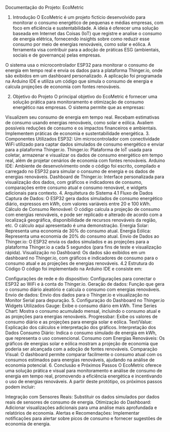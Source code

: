 Documentação do Projeto: EcoMetric
1. Introdução
O EcoMetric é um projeto fictício desenvolvido para monitorar o consumo energético de pequenas e médias empresas, com foco em eficiência e sustentabilidade. A ideia é oferecer uma solução baseada em Internet das Coisas (IoT) que registre e analise o consumo de energia elétrica, fornecendo insights sobre como reduzir esse consumo por meio de energias renováveis, como solar e eólica. A ferramenta visa contribuir para a adoção de práticas ESG (ambientais, sociais e de governança) pelas empresas.

O sistema usa o microcontrolador ESP32 para monitorar o consumo de energia em tempo real e envia os dados para a plataforma Thinger.io, onde são exibidos em um dashboard personalizado. A aplicação foi programada na Arduino IDE e utiliza um código que simula o consumo de energia e calcula projeções de economia com fontes renováveis.

2. Objetivo do Projeto
O principal objetivo do EcoMetric é fornecer uma solução prática para monitoramento e otimização de consumo energético nas empresas. O sistema permite que as empresas:

Visualizem seu consumo de energia em tempo real.
Recebam estimativas de consumo usando energias renováveis, como solar e eólica.
Avaliem possíveis reduções de consumo e os impactos financeiros e ambientais.
Implementem práticas de economia e sustentabilidade energética.
3. Componentes Utilizados
ESP32: Um microcontrolador com conectividade WiFi utilizado para captar dados simulados de consumo energético e enviar para a plataforma Thinger.io.
Thinger.io: Plataforma de IoT usada para coletar, armazenar e visualizar os dados de consumo energético em tempo real, além de projetar cenários de economia com fontes renováveis.
Arduino IDE: Ambiente de desenvolvimento onde o código foi escrito, compilado e carregado no ESP32 para simular o consumo de energia e os dados de energias renováveis.
Dashboard de Thinger.io: Interface personalizada para visualização dos dados, com gráficos e indicadores de consumo, comparações entre consumo atual e consumo renovável, e widgets adicionais para contexto.
4. Arquitetura do Sistema
4.1 Fluxo de Dados
Captura de Dados: O ESP32 gera dados simulados de consumo energético diário, expressos em kWh, com valores variáveis entre 20 e 100 kWh.
Cálculo de Consumo Renovável: O código calcula a projeção de consumo com energias renováveis, e pode ser replicado e alterado de acordo com a localizaçã geográfica, disponibilidade de recursos renováveis da região, etc.
O cálculo aqui apresentado é uma demonstração.
Energia Solar: Representa uma economia de 30% do consumo atual.
Energia Eólica: Representa uma economia de 20% do consumo atual.
Envio de Dados ao Thinger.io: O ESP32 envia os dados simulados e as projeções para a plataforma Thinger.io a cada 5 segundos (para fins de teste e visualização rápida).
Visualização no Dashboard: Os dados são exibidos em um dashboard no Thinger.io, com gráficos e indicadores de consumo para o consumo atual e as projeções de energias renováveis.
4.2 Estrutura do Código
O código foi implementado na Arduino IDE e consiste em:

Configurações de rede e do dispositivo: Configurações para conectar o ESP32 ao WiFi e à conta do Thinger.io.
Geração de dados: Função que gera o consumo diário aleatório e calcula o consumo com energias renováveis.
Envio de dados: Envio dos dados para o Thinger.io e visualização no Monitor Serial para depuração.
5. Configuração do Dashboard no Thinger.io
Widgets Utilizados
Gauge: Exibe o consumo diário em kWh.
Time Series Chart: Mostra o consumo acumulado mensal, incluindo o consumo atual e as projeções para energias renováveis.
Progressbar: Exibe os valores de consumo diário e as projeções para energia solar e eólica.
Text/Value: Explicação dos cálculos e interpretação dos gráficos.
Interpretação dos Dados
Consumo Diário: Indica o consumo simulado de energia em kWh, que representa o uso convencional.
Consumo com Energias Renováveis: Os gráficos de energias solar e eólica mostram a projeção de economia que poderia ser alcançada com a adoção de fontes renováveis.
Comparação Visual: O dashboard permite comparar facilmente o consumo atual com os consumos estimados para energias renováveis, ajudando na análise de economia potencial.
6. Conclusão e Próximos Passos
O EcoMetric oferece uma solução prática e visual para monitoramento e análise de consumo de energia em tempo real, promovendo a eficiência energética e incentivando o uso de energias renováveis. A partir deste protótipo, os próximos passos podem incluir:

Integração com Sensores Reais: Substituir os dados simulados por dados reais de sensores de consumo de energia.
Otimização do Dashboard: Adicionar visualizações adicionais para uma análise mais aprofundada e relatórios de economia.
Alertas e Recomendações: Implementar notificações para alertar sobre picos de consumo e fornecer sugestões de economia de energia.
